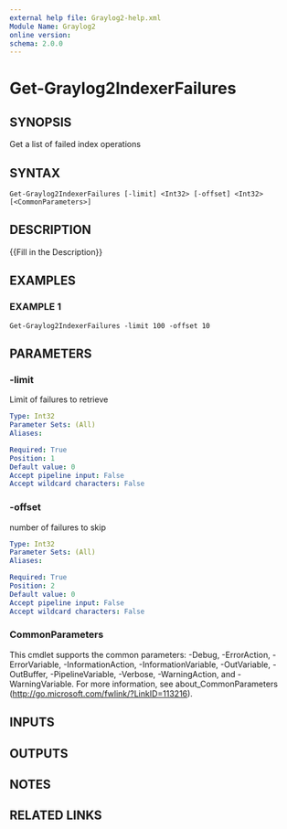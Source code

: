 ```yaml
---
external help file: Graylog2-help.xml
Module Name: Graylog2
online version:
schema: 2.0.0
---
```


# Get-Graylog2IndexerFailures

## SYNOPSIS
Get a list of failed index operations

## SYNTAX

```
Get-Graylog2IndexerFailures [-limit] <Int32> [-offset] <Int32> [<CommonParameters>]
```

## DESCRIPTION
{{Fill in the Description}}

## EXAMPLES

### EXAMPLE 1
```
Get-Graylog2IndexerFailures -limit 100 -offset 10
```

## PARAMETERS

### -limit
Limit of failures to retrieve

```yaml
Type: Int32
Parameter Sets: (All)
Aliases:

Required: True
Position: 1
Default value: 0
Accept pipeline input: False
Accept wildcard characters: False
```

### -offset
number of failures to skip

```yaml
Type: Int32
Parameter Sets: (All)
Aliases:

Required: True
Position: 2
Default value: 0
Accept pipeline input: False
Accept wildcard characters: False
```

### CommonParameters
This cmdlet supports the common parameters: -Debug, -ErrorAction, -ErrorVariable, -InformationAction, -InformationVariable, -OutVariable, -OutBuffer, -PipelineVariable, -Verbose, -WarningAction, and -WarningVariable.
For more information, see about_CommonParameters (http://go.microsoft.com/fwlink/?LinkID=113216).

## INPUTS

## OUTPUTS

## NOTES

## RELATED LINKS
